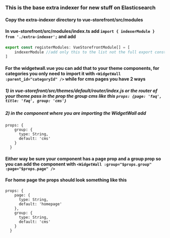### This is the base extra indexer for new stuff on Elasticsearch

#### Copy the extra-indexer directory to vue-storefront/src/modules 

#### In vue-storefront/src/modules/index.ts add `import { indexerModule } from './extra-indexer';` and add

```javascript
export const registerModules: VueStorefrontModule[] = [
    indexerModule //add only this to the list not the full export const
]
``` 

#### For the widgetwall.vue you can add that to your theme components, for categories you only need to import it with `<WidgetWall :parent_id="categoryId" />` while for cms pages you have 2 ways

##### 1) in vue-storefront/src/themes/default/router/index.js or the router of your theme pass in the prop the group cms like this `props: {page: 'faq', title: 'faq', group: 'cms'}`
##### 2) in the component where you are importing the WidgetWall add 
```vue
props: {
    group: {
      type: String,
      default: 'cms'
    }
  }
``` 
#### Either way be sure your component has a page prop and a group prop so you can add the component with `<WidgetWall :group="$props.group" :page="$props.page" />`

#### For home page the props should look something like this
```vue
props: {
    page: {
      type: String,
      default: 'homepage'
    },
    group: {
      type: String,
      default: 'cms'
    }
  }
```
